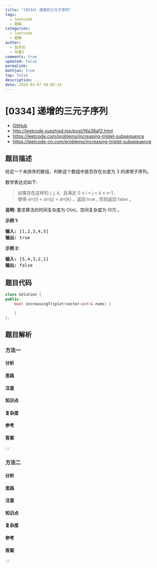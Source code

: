 ```yaml
---
title: "[0334] 递增的三元子序列"
tags:
  - leetcode
  - 题解
categories:
  - leetcode
  - 题解
author:
  - 张学志
  - 作者2
comments: true
updated: false
permalink:
mathjax: true
top: false
description: ...
date: 2020-03-07 00:05:34
---
```



# [0334] 递增的三元子序列
* [GitHub](https://github.com/algoboy101/LeetCodeCrowdsource/tree/master/_posts/QA/%5B0334%5D%20%E9%80%92%E5%A2%9E%E7%9A%84%E4%B8%89%E5%85%83%E5%AD%90%E5%BA%8F%E5%88%97.md)
* http://leetcode.xuezhisd.top/post/f6a38af2.html
* https://leetcode.com/problems/increasing-triplet-subsequence
* https://leetcode-cn.com/problems/increasing-triplet-subsequence


## 题目描述

<p>给定一个未排序的数组，判断这个数组中是否存在长度为 3 的递增子序列。</p>

<p>数学表达式如下:</p>

<blockquote>如果存在这样的&nbsp;<em>i, j, k,&nbsp;</em>&nbsp;且满足&nbsp;0 &le; <em>i</em> &lt; <em>j</em> &lt; <em>k</em> &le; <em>n</em>-1，<br>
使得&nbsp;<em>arr[i]</em> &lt; <em>arr[j]</em> &lt; <em>arr[k] </em>，返回 true ;&nbsp;否则返回 false 。</blockquote>

<p><strong>说明:</strong> 要求算法的时间复杂度为 O(<em>n</em>)，空间复杂度为 O(<em>1</em>) 。</p>

<p><strong>示例 1:</strong></p>

<pre><strong>输入: </strong>[1,2,3,4,5]
<strong>输出: </strong>true
</pre>

<p><strong>示例 2:</strong></p>

<pre><strong>输入: </strong>[5,4,3,2,1]
<strong>输出: </strong>false</pre>



## 题目代码

```cpp
class Solution {
public:
    bool increasingTriplet(vector<int>& nums) {

    }
};
```


## 题目解析


### 方法一

#### 分析

#### 思路

#### 注意

#### 知识点

#### 复杂度

#### 参考

#### 答案

```cpp
//
```


### 方法二

#### 分析

#### 思路

#### 注意

#### 知识点

#### 复杂度

#### 参考

#### 答案

```cpp
//
```


